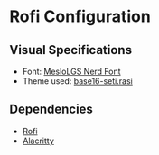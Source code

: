 # Rofi Configuration

## Visual Specifications

- Font: [MesloLGS Nerd Font](https://www.nerdfonts.com/)
- Theme used: [base16-seti.rasi](https://gitlab.com/jordiorlando/base16-rofi/-/blob/master/themes/base16-seti.rasi)

## Dependencies

- [Rofi](https://davatorium.github.io/rofi/)
- [Alacritty](https://alacritty.org/)

